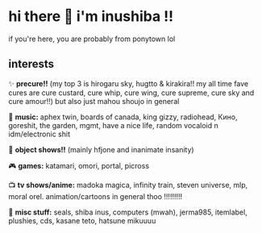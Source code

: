 # hi there 👋 i'm inushiba !!

if you're here, you are probably from ponytown lol

## interests

✨ **precure!!** (my top 3 is hirogaru sky, hugtto & kirakira!! my all time fave cures are cure custard, cure whip, cure wing, cure supreme, cure sky and cure amour!!) but also just mahou shoujo in general

🎵 **music:** aphex twin, boards of canada, king gizzy, radiohead, Кино, goreshit, the garden, mgmt, have a nice life, random vocaloid n idm/electronic shit

🎒 **object shows!!** (mainly hfjone and inanimate insanity)

🎮 **games:** katamari, omori, portal, picross

📺 **tv shows/anime:** madoka magica, infinity train, steven universe, mlp, moral orel.  animation/cartoons in general thoo !!!!!!!!!

💭 **misc stuff:** seals, shiba inus, computers (mwah), jerma985, itemlabel, plushies, cds, kasane teto, hatsune mikuuuu

<!--
**inushiiba/inushiiba** is a ✨ _special_ ✨ repository because its `README.md` (this file) appears on your GitHub profile.

Here are some ideas to get you started:

- 🔭 I’m currently working on ...
- 🌱 I’m currently learning ...
- 👯 I’m looking to collaborate on ...
- 🤔 I’m looking for help with ...
- 💬 Ask me about ...
- 📫 How to reach me: ...
- 😄 Pronouns: ...
- ⚡ Fun fact: ...
-->
